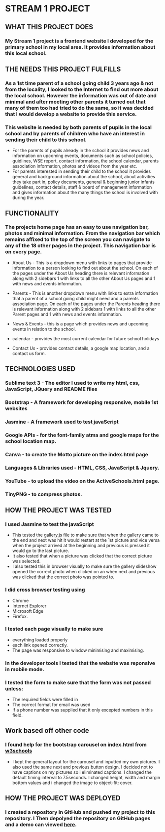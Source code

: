 # STREAM 1 PROJECT

## WHAT THIS PROJECT DOES

### My Stream 1 project is a frontend website I developed for the primary school in my local area. It provides information about this local school.

## THE NEEDS THIS PROJECT FULFILLS

### As a 1st time parent of a school going child 3 years ago & not from the locality, I looked to the Internet to find out more about the local school. However the information was out of date and minimal and after meeting other parents it turned out that many of them too had tried to do the same, so it was decided that I would develop a website to provide this service. 
### This website is needed by both parents of pupils in the local school and by parents of children who have an interest in sending their child to this school.
- For the parents of pupils already in the school it provides news and information on upcoming events, documents such as school policies, guidlines, WSE report, contact information, the school calendar, parents association information, photos and videos from the year etc.
- For parents interested in sending their child to the school it provides general and background information about the school, about activities they take part in, policy documents, general & beginning junior infants guidelines, contact details, staff & board of management information and gives information about the many things the school is involved with during the year.

## FUNCTIONALITY

### The projects home page has an easy to use navigation bar, photos and minimal information. From the navigation bar which remains affixed to the top of the screen you can navigate to any of the 18 other pages in the project. This navigation bar is on every page.

- About Us - This is a dropdown menu with links to pages that provide information to a person looking to find out about the school. On each of the pages under the About Us heading there is relevant information along with 2 sidebars 1 with links to all the other About Us pages and 1 with news and events information.

- Parents - This is another dropdown menu with links to extra information that a parent of a school going child might need and a parents association page. On each of the pages under the Parents heading there is relevant information along with 2 sidebars 1 with links to all the other Parent pages and 1 with news and events information.

- News & Events - this is a page which provides news and upcoming events in relation to the school.

- calendar - provides the most current calendar for future school holidays

- Contact Us - provides contact details, a google map location, and a contact us form.

## TECHNOLOGIES USED

### Sublime text 3 - The editor I used to write my html, css, JavaScript, JQuery and README files
### Bootstrap - A framework for developing responsive, mobile 1st websites
### Jasmine - A framework used to test javaScript
### Google APIs - for the font-family atma and google maps for the school location map.
### Canva - to create the Motto picture on the index.html page
### Languages & Libraries used - HTML, CSS, JavaScript & Jquery.
### YouTube - to upload the video on the ActiveSchools.html page.
### TinyPNG - to compress photos.

## HOW THE PROJECT WAS TESTED

### I used Jasmine to test the javaScript
- This tested the gallery.js file to make sure that when the gallery came to the end and next was hit it would restart at the 1st picture and vice versa when the project arrived at the beginning and previous is pressed it would go to the last picture. 
- It also tested that when a picture was clicked that the correct picture was selected. 
- I also tested this in browser visually to make sure the gallery slideshow opened the correct photo when clicked on an when next and previous was clicked that the correct photo was pointed to.

### I did cross browser testing using 
- Chrome 
- Internet Explorer
- Microsoft Edge
- Firefox. 

### I tested each page visually to make sure
- everything loaded properly
- each link opened correctly.
- The page was responsive to window minimising and maximising.

### In the developer tools I tested that the website was reponsive in mobile mode.

### I tested the form to make sure that the form was not passed unless:
- The required fields were filled in
- The correct format for email was used
- If a phone number was supplied that it only excepted numbers in this field.

## Work based off other code
### I found help for the bootstrap carousel on index.html from [w3schools](https://www.w3schools.com/bootstrap/bootstrap_carousel.asp)
- I kept the general layout for the carousel and inputted my own pictures. I also used the same next and previous button design. I decided not to have captions on my pictures so i eliminated captions. I changed the default timing interval to 7.5seconds. I changed height, width and margin bottom values and i changed the image to object-fit: cover.

## HOW THE PROJECT WAS DEPLOYED

### I created a repository in GitHub and pushed my project to this repository. I Then depolyed the repository on GitHub pages and a demo can viewed [here]( https://sarahbarron.github.io/Stream-1-Project/).
